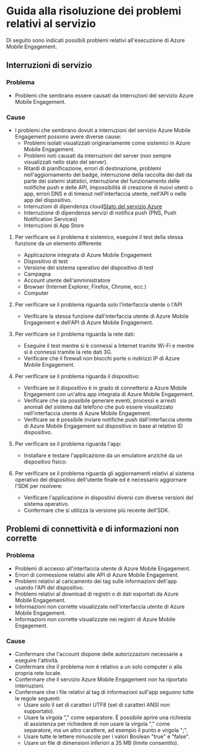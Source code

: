 <properties 
   pageTitle="Guida alla risoluzione dei problemi di Azure Mobile Engagement - Servizio" 
   description="Guide alla risoluzione dei problemi di Azure Mobile Engagement" 
   services="mobile-engagement" 
   documentationCenter="" 
   authors="piyushjo" 
   manager="dwrede" 
   editor=""/>

<tags
   ms.service="mobile-engagement"
   ms.devlang="na"
   ms.topic="article"
   ms.tgt_pltfrm="mobile-multiple"
   ms.workload="mobile" 
   ms.date="08/19/2016"
   ms.author="piyushjo"/>

# Guida alla risoluzione dei problemi relativi al servizio

Di seguito sono indicati possibili problemi relativi all'esecuzione di Azure Mobile Engagement.

## Interruzioni di servizio

### Problema
- Problemi che sembrano essere causati da interruzioni del servizio Azure Mobile Engagement.

### Cause
- I problemi che sembrano dovuti a interruzioni del servizio Azure Mobile Engagement possono avere diverse cause:
    - Problemi isolati visualizzati originariamente come sistemici in Azure Mobile Engagement.
    - Problemi noti causati da interruzioni del server (non sempre visualizzati nello stato del server).
	- Ritardi di pianificazione, errori di destinazione, problemi nell'aggiornamento del badge, interruzione della raccolta dei dati da parte dei sistemi statistici, interruzione del funzionamento delle notifiche push e delle API, impossibilità di creazione di nuovi utenti o app, errori DNS e di timeout nell'interfaccia utente, nell'API o nelle app del dispositivo.
    - Interruzioni di dipendenza cloud[Stato del servizio Azure](http://status.azure.com/)
    - Interruzione di dipendenza servizi di notifica push (PNS, Push Notification Services)
    - Interruzioni di App Store

1) Per verificare se il problema è sistemico, eseguire il test della stessa funzione da un elemento differente
   
   - Applicazione integrata di Azure Mobile Engagement
   - Dispositivo di test
   - Versione del sistema operativo del dispositivo di test
   - Campagna
   - Account utente dell'amministratore
   - Browser (Internet Explorer, Firefox, Chrome, ecc.)
   - Computer

2) Per verificare se il problema riguarda solo l'interfaccia utente o l'API

   - Verificare la stessa funzione dall'interfaccia utente di Azure Mobile Engagement e dell'API di Azure Mobile Engagement.

3) Per verificare se il problema riguarda la rete dati:

   - Eseguire il test mentre si è connessi a Internet tramite Wi-Fi e mentre si è connessi tramite la rete dati 3G.
   - Verificare che il firewall non blocchi porte o indirizzi IP di Azure Mobile Engagement.

4) Per verificare se il problema riguarda il dispositivo:

   - Verificare se il dispositivo è in grado di connettersi a Azure Mobile Engagement con un'altra app integrata di Azure Mobile Engagement.
   - Verificare che sia possibile generare eventi, processi e arresti anomali del sistema dal telefono che può essere visualizzato nell'interfaccia utente di Azure Mobile Engagement.
   - Verificare se è possibile inviare notifiche push dall'interfaccia utente di Azure Mobile Engagement sul dispositivo in base al relativo ID dispositivo.

5) Per verificare se il problema riguarda l'app:

   - Installare e testare l'applicazione da un emulatore anziché da un dispositivo fisico:
   
6) Per verificare se il problema riguarda gli aggiornamenti relativi al sistema operativo del dispositivo dell'utente finale ed è necessario aggiornare l'SDK per risolvere:

   - Verificare l'applicazione in dispositivi diversi con diverse versioni del sistema operativo.
   - Confermare che si utilizza la versione più recente dell’SDK.
 
## Problemi di connettività e di informazioni non corrette

### Problema
- Problemi di accesso all'interfaccia utente di Azure Mobile Engagement.
- Errori di connessione relativi alle API di Azure Mobile Engagement.
- Problemi relativi al caricamento dei tag sulle informazioni dell'app usando l'API del dispositivo.
- Problemi relativi al download di registri o di dati esportati da Azure Mobile Engagement.
- Informazioni non corrette visualizzate nell'interfaccia utente di Azure Mobile Engagement.
- Informazioni non corrette visualizzate nei registri di Azure Mobile Engagement.

### Cause
* Confermare che l'account dispone delle autorizzazioni necessarie a eseguire l'attività.
* Confermare che il problema non è relativo a un solo computer o alla propria rete locale.
* Confermare che il servizio Azure Mobile Engagement non ha riportato interruzioni.
* Confermare che i file relativi al tag di informazioni sull'app seguono tutte le regole seguenti:
	- Usare solo il set di caratteri UTF8 (set di caratteri ANSI non supportato).
    - Usare la virgola "," come separatore. È possibile aprire una richiesta di assistenza per richiedere di non usare la virgola "," come separatore, ma un altro carattere, ad esempio il punto e virgola ";".
    - Usare tutte le lettere minuscole per i valori Boolean "true" e "false".
    - Usare un file di dimensioni inferiori a 35 MB (limite consentito).
 

<!---HONumber=AcomDC_0824_2016-->